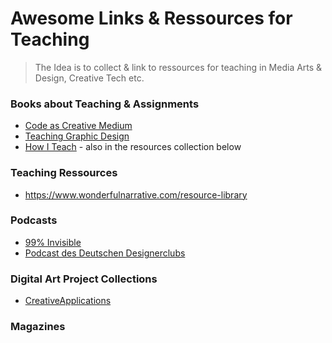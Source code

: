 # Awesome Links & Ressources for Teaching
> The Idea is to collect & link to ressources for teaching in Media Arts & Design, Creative Tech etc.


### Books about Teaching & Assignments
- [Code as Creative Medium](https://mitpress.mit.edu/9780262542043/code-as-creative-medium/)
- [Teaching Graphic Design](https://teachinggraphicdesign.com/)
- [How I Teach](https://www.wonderfulnarrative.com/pdf/kolko_how_I_teach.pdf) - also in the resources collection below

### Teaching Ressources
- https://www.wonderfulnarrative.com/resource-library

### Podcasts 
- [99% Invisible](https://99percentinvisible.org/)
- [Podcast des Deutschen Designerclubs](https://www.ddc.de/de/magazin/ddcast.php)


### Digital Art Project Collections
- [CreativeApplications](https://www.creativeapplications.net/)

### Magazines
